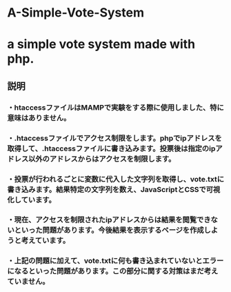 # A-Simple-Vote-System
# a simple vote system made with php.

## 説明
### ・htaccessファイルはMAMPで実験をする際に使用しました、特に意味はありません。
### ・.htaccessファイルでアクセス制限をします。phpでipアドレスを取得して、.htaccessファイルに書き込みます。投票後は指定のipアドレス以外のアドレスからはアクセスを制限します。
### ・投票が行われるごとに変数に代入した文字列を取得し、vote.txtに書き込みます。結果特定の文字列を数え、JavaScriptとCSSで可視化しています。

### ・現在、アクセスを制限されたipアドレスからは結果を閲覧できないといった問題があります。今後結果を表示するページを作成しようと考えています。
### ・上記の問題に加えて、vote.txtに何も書き込まれていないとエラーになるといった問題があります。この部分に関する対策はまだ考えていません。
